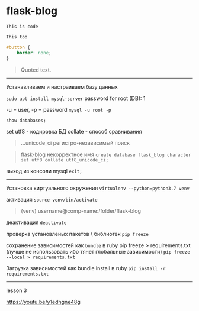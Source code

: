 # flask-blog

`This is code`
    
```
This too
```

```css
#button {
    border: none;
}
```

> Quoted text.

-----------------------------------------------------------
Устанавливаем и настраиваем базу данных 

`sudo apt install mysql-server`
password for root (DB): 1

-u = user, -p = password
`mysql -u root -p`


`show databases;`

set utf8 - кодировка БД 
collate - способ сравнивания 
> ...unicode_ci регистро-независимый поиск

> flask-blog некорректное имя 
`create database flask_blog character set utf8 collate utf8_unicode_ci;`

выход из консоли mysql
`exit;`

-----------------------------------------------------------

Установка виртуального окружения 
`virtualenv --python=python3.7 venv`

активация
`source venv/bin/activate`

> (venv) username@comp-name:/folder/flask-blog


деактивация
`deactivate`

проверка установленых пакетов \ библиотек 
`pip freeze`


cохранение зависимостей как `bundle` в ruby
    pip freeze > requirements.txt (лучше не использовать ибо тянет глобальные зависимости)
    `pip freeze --local > requirements.txt`

Загрузка зависимостей как bundle install в ruby
    `pip install -r requirements.txt`

-----------------------------------------------------------


lesson 3

https://youtu.be/y1edhgne48g
